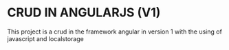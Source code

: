 # CRUD IN ANGULARJS (V1)

This project is a crud in the framework angular in version 1 with
the using of javascript and localstorage
